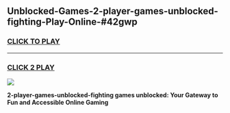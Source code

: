 
## Unblocked-Games-2-player-games-unblocked-fighting-Play-Online-#42gwp
<h3>
<a href="https://premium.freeplayer.one?title=2-player-games-unblocked-fighting&ref=27F">CLICK TO PLAY</a></h3>
<hr>

<h3>
<a href="https://premium.freeplayer.one?title=2-player-games-unblocked-fighting&ref=27F">CLICK 2 PLAY</a>
  
</h3>

<a href="https://premium.freeplayer.one?title=2-player-games-unblocked-fighting&ref=27F"><img src="https://clearcache.store/games.png"></a>


**2-player-games-unblocked-fighting games unblocked: Your Gateway to Fun and Accessible Online Gaming**
